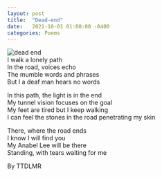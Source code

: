 ```yaml
---
layout: post
title:  "Dead-end"
date:   2021-10-01 01:00:00 -0400
categories: Poems
---
```


![dead end](https://media.istockphoto.com/photos/dead-end-road-sign-with-a-road-going-to-horizon-in-the-background-picture-id1314272346?b=1&k=20&m=1314272346&s=170667a&w=0&h=UCqpofp3kpbABm1TEv9qsQQpwqiCzrG99ZDIR951h7s=)<br>
I walk a lonely path <br>
In the road, voices echo <br>
The mumble words and phrases <br>
But I a deaf man hears no words <br>

In this path, the light is in the end <br>
My tunnel vision focuses on the goal <br>
My feet are tired but I keep walking <br>
I can feel the stones in the road penetrating my skin <br>

There, where the road ends <br>
I know I will find you <br>
My Anabel Lee will be there <br>
Standing, with tears waiting for me <br>

By TTDLMR

